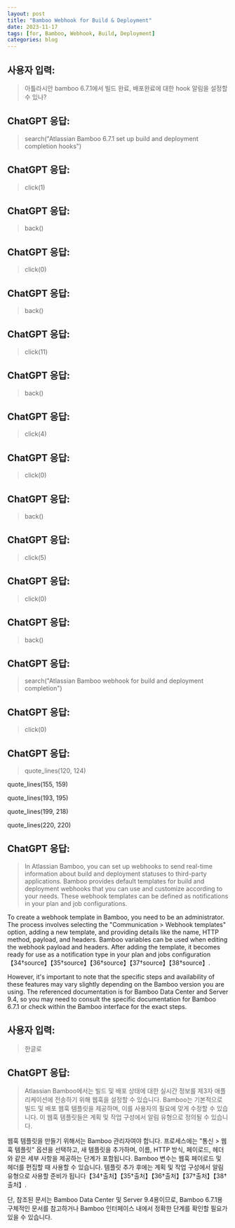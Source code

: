 ```yaml
---
layout: post
title: "Bamboo Webhook for Build & Deployment"
date: 2023-11-17
tags: [for, Bamboo, Webhook, Build, Deployment]
categories: blog
---
```


## 사용자 입력:
> 아틀라시안 bamboo 6.7.1에서 빌드 완료, 배포완료에 대한 hook 알림을 설정할 수 있나?

## ChatGPT 응답:
> search("Atlassian Bamboo 6.7.1 set up build and deployment completion hooks")

## ChatGPT 응답:
> click(1)

## ChatGPT 응답:
> back()

## ChatGPT 응답:
> click(0)

## ChatGPT 응답:
> back()

## ChatGPT 응답:
> click(11)

## ChatGPT 응답:
> back()

## ChatGPT 응답:
> click(4)

## ChatGPT 응답:
> click(0)

## ChatGPT 응답:
> back()

## ChatGPT 응답:
> click(5)

## ChatGPT 응답:
> click(0)

## ChatGPT 응답:
> back()

## ChatGPT 응답:
> search("Atlassian Bamboo webhook for build and deployment completion")

## ChatGPT 응답:
> click(0)

## ChatGPT 응답:
> quote_lines(120, 124)

quote_lines(155, 159)

quote_lines(193, 195)

quote_lines(199, 218)

quote_lines(220, 220)

## ChatGPT 응답:
> In Atlassian Bamboo, you can set up webhooks to send real-time information about build and deployment statuses to third-party applications. Bamboo provides default templates for build and deployment webhooks that you can use and customize according to your needs. These webhook templates can be defined as notifications in your plan and job configurations.

To create a webhook template in Bamboo, you need to be an administrator. The process involves selecting the "Communication > Webhook templates" option, adding a new template, and providing details like the name, HTTP method, payload, and headers. Bamboo variables can be used when editing the webhook payload and headers. After adding the template, it becomes ready for use as a notification type in your plan and jobs configuration【34†source】【35†source】【36†source】【37†source】【38†source】.

However, it's important to note that the specific steps and availability of these features may vary slightly depending on the Bamboo version you are using. The referenced documentation is for Bamboo Data Center and Server 9.4, so you may need to consult the specific documentation for Bamboo 6.7.1 or check within the Bamboo interface for the exact steps.

## 사용자 입력:
> 한글로

## ChatGPT 응답:
> Atlassian Bamboo에서는 빌드 및 배포 상태에 대한 실시간 정보를 제3자 애플리케이션에 전송하기 위해 웹훅을 설정할 수 있습니다. Bamboo는 기본적으로 빌드 및 배포 웹훅 템플릿을 제공하며, 이를 사용자의 필요에 맞게 수정할 수 있습니다. 이 웹훅 템플릿들은 계획 및 작업 구성에서 알림 유형으로 정의될 수 있습니다.

웹훅 템플릿을 만들기 위해서는 Bamboo 관리자여야 합니다. 프로세스에는 "통신 > 웹훅 템플릿" 옵션을 선택하고, 새 템플릿을 추가하며, 이름, HTTP 방식, 페이로드, 헤더와 같은 세부 사항을 제공하는 단계가 포함됩니다. Bamboo 변수는 웹훅 페이로드 및 헤더를 편집할 때 사용할 수 있습니다. 템플릿 추가 후에는 계획 및 작업 구성에서 알림 유형으로 사용할 준비가 됩니다【34†출처】【35†출처】【36†출처】【37†출처】【38†출처】.

단, 참조된 문서는 Bamboo Data Center 및 Server 9.4용이므로, Bamboo 6.7.1용 구체적인 문서를 참고하거나 Bamboo 인터페이스 내에서 정확한 단계를 확인할 필요가 있을 수 있습니다.

